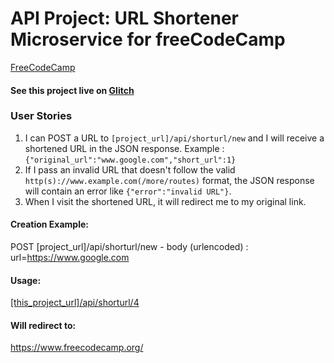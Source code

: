 # API Project: URL Shortener Microservice for freeCodeCamp

[FreeCodeCamp](https://www.freecodecamp.org/)
#### See this project live on [Glitch](https://plum-modem.glitch.me/)
### User Stories

1. I can POST a URL to `[project_url]/api/shorturl/new` and I will receive a shortened URL in the JSON response. Example : `{"original_url":"www.google.com","short_url":1}`
2. If I pass an invalid URL that doesn't follow the valid `http(s)://www.example.com(/more/routes)` format, the JSON response will contain an error like `{"error":"invalid URL"}`. 
3. When I visit the shortened URL, it will redirect me to my original link.


#### Creation Example:

POST [project_url]/api/shorturl/new - body (urlencoded) :  url=https://www.google.com

#### Usage:

[[this_project_url]/api/shorturl/4](https://plum-modem.glitch.me/api/shorturl/4)

#### Will redirect to:

https://www.freecodecamp.org/
